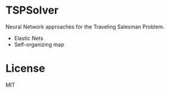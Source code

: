 # TSPSolver
Neural Network approaches for the Traveling Salesman Problem.
- Elastic Nets
- Self-organizing map

# License

MIT